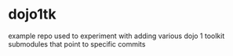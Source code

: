 # dojo1tk
example repo used to experiment with adding various dojo 1 toolkit submodules that point to specific commits
